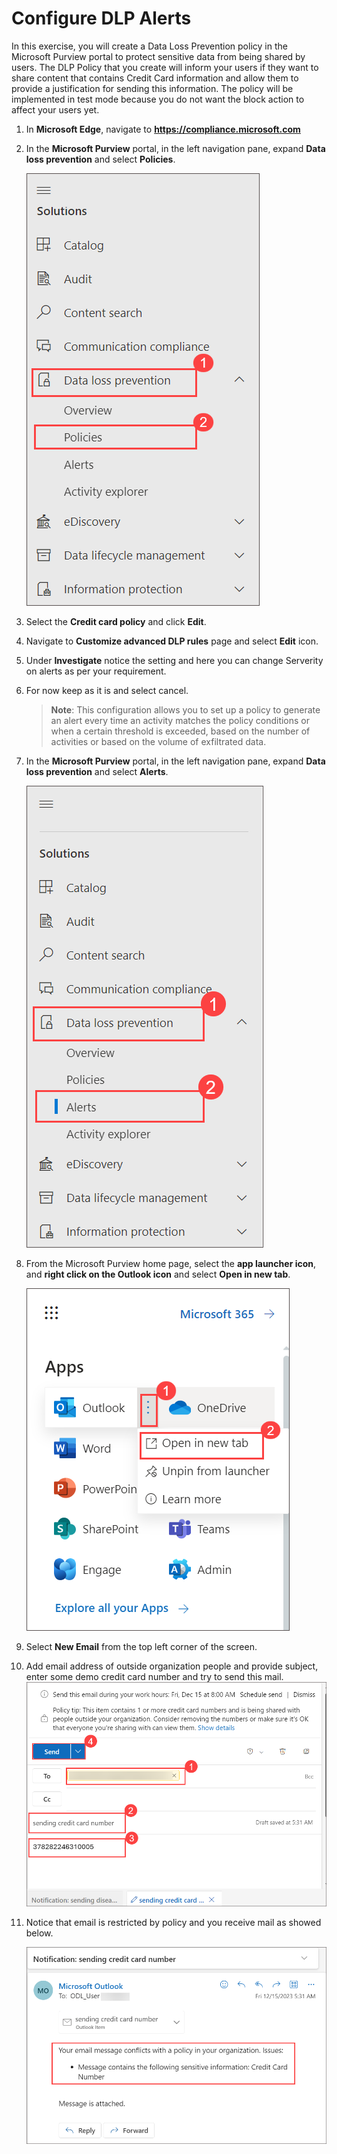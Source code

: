 # Configure DLP Alerts

In this exercise, you will create a Data Loss Prevention policy in the Microsoft Purview portal to protect sensitive data from being shared by users. The DLP Policy that you create will inform your users if they want to share content that contains Credit Card information and allow them to provide a justification for sending this information. The policy will be implemented in test mode because you do not want the block action to affect your users yet.

1. In **Microsoft Edge**, navigate to **https://compliance.microsoft.com** 

1. In the **Microsoft Purview** portal, in the left navigation pane, expand **Data loss prevention** and select **Policies**.

   ![](../media/lab6-image1.png)

1. Select the **Credit card policy** and click **Edit**.

1. Navigate to **Customize advanced DLP rules** page and select **Edit** icon.

1. Under **Investigate** notice the setting and here you can change Serverity on alerts as per your requirement.

1. For now keep as it is and select cancel.
   
    >**Note**: This configuration allows you to set up a policy to generate an alert every time an activity matches the policy conditions or when a certain threshold is 
    exceeded, based on the number of activities or based on the volume of exfiltrated data.

1. In the **Microsoft Purview** portal, in the left navigation pane, expand **Data loss prevention** and select **Alerts**.

   ![](../media/cc22.png)

1. From the Microsoft Purview home page, select the **app launcher icon**, and **right click on the Outlook icon** and select **Open in new tab**.

   ![](../media/lab5-image5.png) 

1. Select **New Email** from the top left corner of the screen.

1. Add email address of outside organization people and provide subject, enter some demo credit card number and try to send this mail.
   ![](../media/cc17.png)

1. Notice that email is restricted by policy and you receive mail as showed below.
    
    ![](../media/cc18.png)

